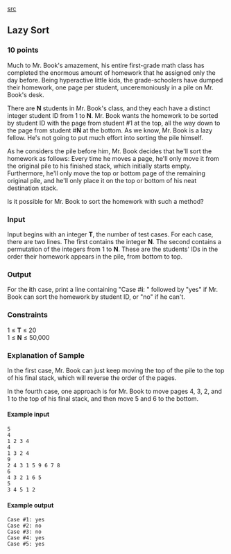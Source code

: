 [src](https://www.facebook.com/hackercup/problems.php?pid=193964420699886&round=323882677799153)

## Lazy Sort

### 10 points 

Much to Mr. Book's amazement, his entire first-grade math class has completed
the enormous amount of homework that he assigned only the day before. Being
hyperactive little kids, the grade-schoolers have dumped their homework, one
page per student, unceremoniously in a pile on Mr. Book's desk.

There are **N** students in Mr. Book's class, and they each have a distinct
integer student ID from 1 to **N**. Mr. Book wants the homework to be sorted
by student ID with the page from student #1 at the top, all the way down to
the page from student #**N** at the bottom. As we know, Mr. Book is a lazy
fellow. He's not going to put much effort into sorting the pile himself.

As he considers the pile before him, Mr. Book decides that he'll sort the
homework as follows: Every time he moves a page, he'll only move it from the
original pile to his finished stack, which initially starts empty.
Furthermore, he'll only move the top or bottom page of the remaining original
pile, and he'll only place it on the top or bottom of his neat destination
stack.

Is it possible for Mr. Book to sort the homework with such a method?

### Input

Input begins with an integer **T**, the number of test cases. For each case,
there are two lines. The first contains the integer **N**. The second contains
a permutation of the integers from 1 to **N**. These are the students' IDs in
the order their homework appears in the pile, from bottom to top.

### Output

For the **i**th case, print a line containing "Case #**i**: " followed by
"yes" if Mr. Book can sort the homework by student ID, or "no" if he can't.

### Constraints

1 ≤ **T** ≤ 20  
1 ≤ **N** ≤ 50,000  

### Explanation of Sample

In the first case, Mr. Book can just keep moving the top of the pile to the
top of his final stack, which will reverse the order of the pages.

In the fourth case, one approach is for Mr. Book to move pages 4, 3, 2, and 1
to the top of his final stack, and then move 5 and 6 to the bottom.

#### Example input

```
5
4
1 2 3 4
4
1 3 2 4
9
2 4 3 1 5 9 6 7 8
6
4 3 2 1 6 5
5
3 4 5 1 2
```

#### Example output

```
Case #1: yes
Case #2: no
Case #3: no
Case #4: yes
Case #5: yes
```
